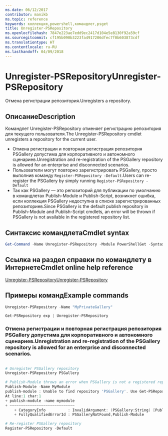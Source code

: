 ```yaml
---
ms.date: 06/12/2017
contributor: manikb
ms.topic: reference
keywords: коллекция,powershell,командлет,psget
title: Unregister-PSRepository
ms.openlocfilehash: 7847e223ae7edd9ec2417d104e5e8130f92a59cf
ms.sourcegitcommit: cf195b090b3223fa4917206dfec7f0b603873cdf
ms.translationtype: HT
ms.contentlocale: ru-RU
ms.lasthandoff: 04/09/2018
---
```

# <a name="unregister-psrepository"></a><span data-ttu-id="95b4b-103">Unregister-PSRepository</span><span class="sxs-lookup"><span data-stu-id="95b4b-103">Unregister-PSRepository</span></span>

<span data-ttu-id="95b4b-104">Отмена регистрации репозитория.</span><span class="sxs-lookup"><span data-stu-id="95b4b-104">Unregisters a repository.</span></span>

## <a name="description"></a><span data-ttu-id="95b4b-105">Описание</span><span class="sxs-lookup"><span data-stu-id="95b4b-105">Description</span></span>

<span data-ttu-id="95b4b-106">Командлет Unregister-PSRepository отменяет регистрацию репозитория для текущего пользователя.</span><span class="sxs-lookup"><span data-stu-id="95b4b-106">The Unregister-PSRepository cmdlet unregisters a repository for the current user.</span></span>
- <span data-ttu-id="95b4b-107">Отмена регистрации и повторная регистрация репозитория PSGallery допустима для корпоративного и автономного сценариев.</span><span class="sxs-lookup"><span data-stu-id="95b4b-107">Unregistration and re-registration of the PSGallery repository is allowed for an enterprise and disconnected scenarios.</span></span>
- <span data-ttu-id="95b4b-108">Пользователи могут повторно зарегистрировать PSGallery, просто выполнив команду `Register-PSRepository -Default`.</span><span class="sxs-lookup"><span data-stu-id="95b4b-108">Users can re-register the PSGallery by simply running `Register-PSRepository -Default`</span></span>
- <span data-ttu-id="95b4b-109">Так как PSGallery — это репозиторий для публикации по умолчанию в командлетах Publish-Module и Publish-Script, возникнет ошибка, если коллекция PSGallery недоступна в списке зарегистрированных репозиториев.</span><span class="sxs-lookup"><span data-stu-id="95b4b-109">Since PSGallery is the default publish repository in Publish-Module and Publish-Script cmdlets, an error will be thrown if PSGallery is not available in the registered repository list.</span></span>

## <a name="cmdlet-syntax"></a><span data-ttu-id="95b4b-110">Синтаксис командлета</span><span class="sxs-lookup"><span data-stu-id="95b4b-110">Cmdlet syntax</span></span>

```powershell
Get-Command -Name Unregister-PSRepository -Module PowerShellGet -Syntax
```
## <a name="cmdlet-online-help-reference"></a><span data-ttu-id="95b4b-111">Ссылка на раздел справки по командлету в Интернете</span><span class="sxs-lookup"><span data-stu-id="95b4b-111">Cmdlet online help reference</span></span>

[<span data-ttu-id="95b4b-112">Unregister-PSRepository</span><span class="sxs-lookup"><span data-stu-id="95b4b-112">Unregister-PSRepository</span></span>](http://go.microsoft.com/fwlink/?LinkID=517130)

## <a name="example-commands"></a><span data-ttu-id="95b4b-113">Примеры команд</span><span class="sxs-lookup"><span data-stu-id="95b4b-113">Example commands</span></span>

```powershell
Unregister-PSRepository -Name "MyPrivateGallery"

Get-PSRepository exp | Unregister-PSRepository
```

### <a name="unregistration-and-re-registration-of-the-psgallery-repository-is-allowed-for-an-enterprise-and-disconnected-scenarios"></a><span data-ttu-id="95b4b-114">Отмена регистрации и повторная регистрация репозитория PSGallery допустима для корпоративного и автономного сценариев.</span><span class="sxs-lookup"><span data-stu-id="95b4b-114">Unregistration and re-registration of the PSGallery repository is allowed for an enterprise and disconnected scenarios.</span></span>
```powershell

# Unregister PSGallery repository
Unregister-PSRepository PSGallery

# Publish-Module throws an error when PSGallery is not a registered repository
Publish-Module -Name MyModule
publish-module : Unable to find repository 'PSGallery'. Use Get-PSRepository to see all available repositories. Try again after specifying a valid repository name. You can use 'Register-PSRepository -Default' to register the PSGallery repository.
At line:1 char:1
+ publish-module -name mymodule
+ ~~~~~~~~~~~~~~~~~~~~~~~~~~~~~
    + CategoryInfo          : InvalidArgument: (PSGallery:String) [Publish-Module], ArgumentException
    + FullyQualifiedErrorId : PSGalleryNotFound,Publish-Module

# Re-register PSGallery repository
Register-PSRepository -Default
```